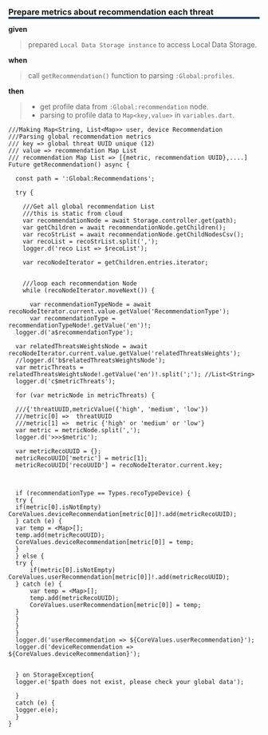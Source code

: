 <!--**
 @file
 @copyright FHNW Switzerland 2022, FHNW
 @authors JongGwan An [kman3212@gmail.com]
-->

 
 <h3 style="box-shadow: 0px 4px 0px 0px #233c68;">Prepare metrics about recommendation each threat</h3>
 
  **given**
  > prepared `Local Data Storage instance` to access Local Data Storage.
  
  **when** 
  > call `getRecommendation()` function to parsing `:Global:profiles`. 
     
  **then** 
  > - get profile data from `:Global:recommendation` node. 
  > - parsing to profile data to `Map<key,value>` in `variables.dart`.
 
    ///Making Map<String, List<Map>> user, device Recommendation
    ///Parsing global recommendation metrics
    /// key => global threat UUID unique (12)
    /// value => recommendation Map List
    /// recommendation Map List => [{metric, recommendation UUID},....]
    Future getRecommendation() async {
    
      const path = ':Global:Recommendations';
    
      try {
    
        ///Get all global recommendation List
        ///this is static from cloud
        var recommendationNode = await Storage.controller.get(path);
        var getChildren = await recommendationNode.getChildren();
        var recoStrList = await recommendationNode.getChildNodesCsv();
        var recoList = recoStrList.split(',');
        logger.d('reco List => $recoList');
    
        var recoNodeIterator = getChildren.entries.iterator;
    
    
        ///loop each recommendation Node
        while (recoNodeIterator.moveNext()) {
    
          var recommendationTypeNode = await recoNodeIterator.current.value.getValue('RecommendationType');
          var recommendationType = recommendationTypeNode!.getValue('en')!;
      logger.d('a$recommendationType');
    
      var relatedThreatsWeightsNode = await recoNodeIterator.current.value.getValue('relatedThreatsWeights');
      //logger.d('b$relatedThreatsWeightsNode');
      var metricThreats = relatedThreatsWeightsNode!.getValue('en')!.split(';'); //List<String>
      logger.d('c$metricThreats');
    
      for (var metricNode in metricThreats) {
    
      ///{'threatUUID,metricValue({'high', 'medium', 'low'})
      ///metric[0] =>  threatUUID
      ///metric[1] =>  metric {'high' or 'medium' or 'low'}
      var metric = metricNode.split(',');
      logger.d('>>>$metric');
    
      var metricRecoUUID = {};
      metricRecoUUID['metric'] = metric[1];
      metricRecoUUID['recoUUID'] = recoNodeIterator.current.key;
    
    
    
      if (recommendationType == Types.recoTypeDevice) {
      try {
      if(metric[0].isNotEmpty) CoreValues.deviceRecommendation[metric[0]]!.add(metricRecoUUID);
      } catch (e) {
      var temp = <Map>[];
      temp.add(metricRecoUUID);
      CoreValues.deviceRecommendation[metric[0]] = temp;
      }
      } else {
      try {
          if(metric[0].isNotEmpty) CoreValues.userRecommendation[metric[0]]!.add(metricRecoUUID);
      } catch (e) {
          var temp = <Map>[];
          temp.add(metricRecoUUID);
          CoreValues.userRecommendation[metric[0]] = temp;
      }
      }
      }
      }
      logger.d('userRecommendation => ${CoreValues.userRecommendation}');
      logger.d('deviceRecommendation => ${CoreValues.deviceRecommendation}');
    
    
      } on StorageException{
      logger.e('$path does not exist, please check your global data');
    
      }
      catch (e) {
      logger.e(e);
      }
    }